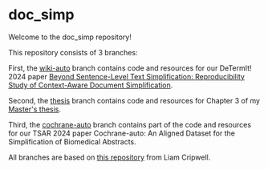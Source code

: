 # doc_simp

Welcome to the doc_simp repository! 

This repository consists of 3 branches:

First, the [wiki-auto](https://github.com/JanB100/doc_simp/tree/wiki-auto) branch contains code and resources for our DeTermIt! 2024 paper [Beyond Sentence-Level Text Simplification: Reproducibility Study of Context-Aware Document Simplification](https://aclanthology.org/2024.determit-1.3/). 

Second, the [thesis](https://github.com/JanB100/doc_simp/tree/thesis) branch contains code and resources for Chapter 3 of my [Master's thesis](https://scripties.uba.uva.nl/search?id=record_55015).

Third, the [cochrane-auto](https://github.com/JanB100/doc_simp/tree/cochrane-auto) branch contains part of the code and resources for our TSAR 2024 paper Cochrane-auto: An Aligned Dataset for the Simplification of Biomedical Abstracts.

All branches are based on [this repository](https://github.com/liamcripwell/plan_simp) from Liam Cripwell.
